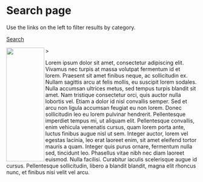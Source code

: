 # Search page

Use the links on the left to filter results by category.

[Search](https://roopa-pai.github.io/queerstuff/api/events)

<img align="left" src="https://roopa-pai.github.io/queerstuff/imgs/search_filters.png" style="height: 300px; width:100px;"/>>

Lorem ipsum dolor sit amet, consectetur adipiscing elit. Vivamus nec turpis at massa volutpat fermentum id et lorem. Praesent sit amet finibus neque, ac sollicitudin ex. Nullam sagittis arcu at felis mollis, eu suscipit lorem sodales. Nulla accumsan ultrices metus, sed tempus turpis blandit sit amet. Nam tristique consectetur orci, quis auctor nulla lobortis vel. Etiam a dolor id nisl convallis semper. Sed et arcu non ligula accumsan feugiat eu non lorem. Donec sollicitudin leo eu lorem pulvinar hendrerit. Pellentesque imperdiet tempus mi, ut aliquam elit. Pellentesque convallis, enim vehicula venenatis cursus, quam lorem porta ante, luctus finibus augue nisl ut sem. Integer auctor, lorem vel egestas lacinia, leo erat laoreet enim, sit amet eleifend tortor mauris a quam. Integer quis purus ornare, fermentum nulla sed, tincidunt leo. Phasellus vitae nibh nec diam laoreet euismod. Nulla facilisi. Curabitur iaculis scelerisque augue id cursus. Pellentesque sollicitudin, libero a blandit blandit, magna elit rhoncus nunc, et finibus nisi velit vel arcu.